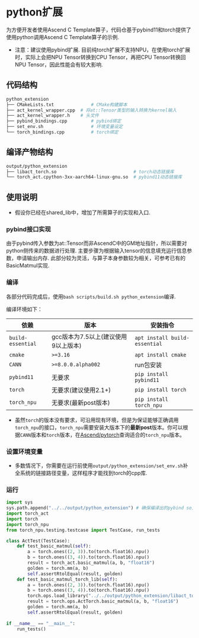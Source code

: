 # python扩展

为方便开发者使用Ascend C Template算子，代码仓基于pybind11和torch提供了使用python调用Ascend C Template算子的示例.

- 注意：建议使用pybind扩展. 目前纯torch扩展不支持NPU，在使用torch扩展时，实际上会把NPU Tensor转换到CPU Tensor，再把CPU Tensor转换回NPU Tensor，因此性能会有较大影响.

## 代码结构

```bash
python_extension
├── CMakeLists.txt              # CMake构建脚本
├── act_kernel_wrapper.cpp  # 将at::Tensor类型的输入转换为kernel输入
├── act_kernel_wrapper.h    # 头文件
├── pybind_bindings.cpp         # pybind绑定
├── set_env.sh                  # 环境变量设定
└── torch_bindings.cpp          # torch绑定
```

## 编译产物结构

```bash
output/python_extension
├── libact_torch.so                             # torch动态链接库
└── torch_act.cpython-3xx-aarch64-linux-gnu.so  # pybind11动态链接库
```

## 使用说明

- 假设你已经在shared_lib中，增加了所需算子的实现和入口.

### pybind接口实现

由于pybind传入参数为at::Tensor而非AscendC中的GM地址指针，所以需要对python侧传来的数据进行处理.
主要步骤为根据输入tensor的信息填充运行信息参数，申请输出内存.
此部分较为灵活，与算子本身参数较为相关，可参考已有的BasicMatmul实现.

### 编译

各部分代码完成后，使用`bash scripts/build.sh python_extension`编译.

编译环境如下：

| 依赖              | 版本               | 安装指令                      |
| ----------------- | ------------------ | ----------------------------- |
| `build-essential` | gcc版本为7.5以上(建议使用9以上版本)     | `apt install build-essential` |
| `cmake`           | `>=3.16`           | `apt install cmake`           |
| `CANN`            | `>=8.0.0.alpha002` | run包安装                     |
| `pybind11`        | 无要求             | `pip install pybind11`        |
| `torch`           | 无要求(建议使用2.1+)             | `pip install torch`           |
| `torch_npu`       | 无要求(最新post版本)             | `pip install torch_npu`       |

- 虽然`torch`的版本没有要求，可沿用现有环境，但是为保证能够正确调用`torch_npu`的接口，`torch_npu`需要安装大版本下的**最新post**版本。你可以根据`CANN`版本和`torch`版本，在[Ascend/pytorch](https://gitee.com/ascend/pytorch)查询适合的`torch_npu`版本。

### 设置环境变量

- 多数情况下，你需要在运行前使用`output/python_extension/set_env.sh`补全系统的链接路径变量，这样程序才能找到torch的cpp库.

### 运行

```python
import sys
sys.path.append("../../output/python_extension") # 确保编译出的pybind so文件在path内
import torch_act
import torch
import torch_npu
from torch_npu.testing.testcase import TestCase, run_tests

class ActTest(TestCase):
    def test_basic_matmul(self):
        a = torch.ones((2, 3)).to(torch.float16).npu()
        b = torch.ones((3, 4)).to(torch.float16).npu()
        result = torch_act.basic_matmul(a, b, "float16")
        golden = torch.mm(a, b)
        self.assertRtolEqual(result, golden)
    def test_basic_matmul_torch_lib(self):
        a = torch.ones((2, 3)).to(torch.float16).npu()
        b = torch.ones((3, 4)).to(torch.float16).npu()
        torch.ops.load_library("../../output/python_extension/libact_torch.so") # 确保加载正确路径
        result = torch.ops.ActTorch.basic_matmul(a, b, "float16")
        golden = torch.mm(a, b)
        self.assertRtolEqual(result, golden)
        
if __name__ == "__main__":
    run_tests()
```
